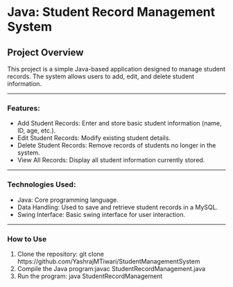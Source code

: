 # Java: Student Record Management System
## Project Overview

This project is a simple Java-based application designed to manage student records. The system allows users to add, edit, and delete student information.
<hr>
<h3>Features:</h3>
<ul>
  <li>Add Student Records: Enter and store basic student information (name, ID, age, etc.).</li>
  <li>Edit Student Records: Modify existing student details.</li>
  <li>Delete Student Records: Remove records of students no longer in the system.</li>
  <li>View All Records: Display all student information currently stored.</li>
</ul>
<hr>
<h3>Technologies Used:</h3>
<ul>
  <li>Java: Core programming language.</li>
  <li>Data Handling: Used to save and retrieve student records in a MySQL.</li>
  <li>Swing Interface: Basic swing interface for user interaction.</li>
</ul>
<hr>
<h3>How to Use</h3>
<ol>
  <li>Clone the repository: git clone https://github.com/YashrajMTiwari/StudentManagementSystem</li>  
  <li>Compile the Java program:javac StudentRecordManagement.java</li> 
  <li>Run the program: java StudentRecordManagement</li> 
</ol>
